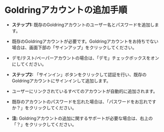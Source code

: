 # **Goldringアカウントの追加手順**
- **ステップ1:** 既存のGoldringアカウントのユーザー名とパスワードを追加します。
- 既存のGoldringアカウントが必要です。Goldringアカウントをお持ちでない場合は、画面下部の「サインアップ」をクリックしてください。
- デモ/テスト/ペーパーアカウントの場合は、「デモ」チェックボックスをオンにしてください。
- **ステップ2:** 「サインイン」ボタンをクリックして認証を行い、既存のGoldringアカウントにサインインして追加します。
- ユーザーにリンクされているすべてのアカウントが自動的に追加されます。
- 既存のアカウントのパスワードを忘れた場合は、「パスワードをお忘れですか？」をクリックしてください。

- **注:** Goldringアカウントの追加に関するサポートが必要な場合は、右上の「？」をクリックしてください。

